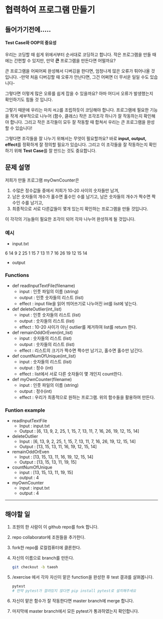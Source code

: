 # 협력하여 프로그램 만들기

## 들어가기전에.....

#### Test Case와 OOP의 중요성

우리는 코딩할 때 쉽게 위에서부터 순서대로 코딩하고 합니다. 작은 프로그램을 만들 때에는 간편할 수 있지만, 만약 **큰**  프로그램을 만든다면 어떨까요?

큰 프로그램을 어찌어찌 완성해서 디버깅을 한다면, 엄청나게 많은 오류가 튀어나올 것입니다. -만약 처음 디버깅할 때 오류가 안난다면, 그건 어쩌면 더 무서운 일일 수도 있습니다- 

그렇다면 이렇게 많은 오류를 쉽게 잡을 수 있을까요? 아마 어디서 오류가 발생했는지 확인하기도 힘들 것 입니다.

그렇기 때문에 우리는 마치 `레고`를 조립하듯이 코딩해야 합니다. 프로그램에 필요한 기능을 작게 세부적으로 나누어 (함수, 클래스)  작은 조각조각 하나가 잘 작동하는지 확인해야 합니다. 그리고 작은 조각들이 모두 잘 작동할 때 합쳐서 우리는 큰 프로그램을 완성할 수 있습니다!

그렇다면 조각들을 잘 나누기 위해서는 무엇이 필요할까요? 바로 **input, output, effect**를 정확하게 잘 정의할 필요가 있습니다. 그리고 이 조각들을 잘 작동하는지 확인하기 위해 **Test Case**를 잘 만드는 것도 중요합니다.

## 문제 설명

저희가 만들 프로그램 myOwnCounter은

1. 수많은 정수값들 중에서 저희가 10-20 사이의 숫자들만 남겨, 
2. 남은 숫자들의 개수가 홀수면 홀수인 수를 남기고, 남은 숫자들의 개수가 짝수면 짝수인 수를 남기고,
3. 최종적으로 서로 다른값들이 몇개 있는지 확인하는 프로그램을 만들 것입니다.

이 각각의 기능들이 필요한 조각이 되어 각자 나누어 완성하게 될 것입니다.

### 예시

- input.txt

6 14 9 2 25 1 15 7 13 11 7 16 26 19 12 15 14

- output

### Functions

- def readInputTextFile(filename)
  - input : 인풋 파일의 이름 (string)
  - output : 인풋 숫자들의 리스트 (list)
  - effect : input file을 읽어 띄어쓰기로 나누어진 int를 list에 넣는다.
- def deleteOutlier(int_list)
  - input : 인풋 숫자들의 리스트 (list)
  - output : 숫자들의 리스트 (list)
  - effect : 10-20 사이가 아닌 outlier를 제거하여 list를 return 한다.
- def remainOddOrEven(int_list)
  - input : 숫자들의 리스트 (list)
  - output : 숫자들의 리스트 (list)
  - effect : 리스트의 크기가 짝수면 짝수만 남기고, 홀수면 홀수만 남긴다.
- def countNumOfUnique(int_list)
  - input : 숫자들의 리스트 (list)
  - output : 정수 (int)
  - effect : list에서 서로 다른 숫자들이 몇 개인지 count한다. 
- def myOwnCounter(filename)
  - input : 인풋 파일의 이름 (string)
  - output : 정수(int)
  - effect : 우리가 최종적으로 원하는 프로그램. 위의 함수들을 활용하여 만든다.



### Funtion example

- readInputTextFile
  - Input
    : input.txt
  - Output
    : [6, 13, 9, 2, 25, 1, 15, 7, 13, 11, 7, 16, 26, 19, 12, 15, 14]
- deleteOutlier
  - Input
    : [6, 13, 9, 2, 25, 1, 15, 7, 13, 11, 7, 16, 26, 19, 12, 15, 14]
  - Output
    : [13, 15, 13, 11, 16, 19, 12, 15, 14]
- remainOddOrEven
  - Input
    : [13, 15, 13, 11, 16, 19, 12, 15, 14]
  - Output
    : [13, 15, 13, 11, 19, 15]
- countNumOfUnique
  - input
    : [13, 15, 13, 11, 19, 15]
  - output
    : 4
- myOwnCounter
  - input
    : input.txt
  - output
    : 4

________________________

## 해야할 일

1. 조원의 한 사람이 이 github repo를 fork 합니다.

2. repo collaborator에 조원들을 추가한다.

3. fork한 repo를 로컬컴퓨터에 클론한다.

4. 자신의 이름으로 branch를 만든다.

   ```sh
   git checkout -b taeoh
   ```

5. /exercise 에서 각자 자신이 맡은 function을 완성한 후 test 결과를 살펴봅니다.

   ```sh
   pytest
   # 만약 pytest가 깔려있지 않다면 pip install pytest로 설치해주세요
   ```

6. 자신이 맡은 함수가 잘 작동한다면 master branch에 merge 합니다.

7. 마지막에 master branch에서 모든 pytest가 통과하였는지 확인합니다.

